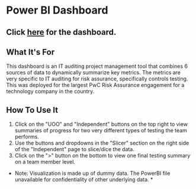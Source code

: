 # Power BI Dashboard
Click [here](https://app.powerbi.com/view?r=eyJrIjoiZDg0ZjJjMjUtNWMzNC00ZDc3LTkyZjYtOGU5MWNjZWNhOGRmIiwidCI6IjBjNGJlOWFmLThjYmEtNDgyYS1hZTM5LWM0ZWNiY2YwYjYwMCJ9) for the dashboard.
---

## What It's For
This dashboard is an IT auditing project management tool that combines 6 sources of data to dynamically summarize key metrics. The metrics are very specific to IT auditing for risk assurance, specifically controls testing. This was deployed for the largest PwC Risk Assurance engagement for a technology company in the country. 

## How To Use It

1. Click on the "UOO" and "Independent" buttons on the top right to view summaries of progress for two very different types of testing the team performs. 
2. Use the buttons and dropdowns in the "Slicer" section on the right side of the "Independent" page to slice/dice the data. 
3. Click on the ">" button on the bottom to view one final testing summary on a team member level.

* Note: Visualization is made up of dummy data. The PowerBI file unavailable for confidentiality of other underlying data. *
